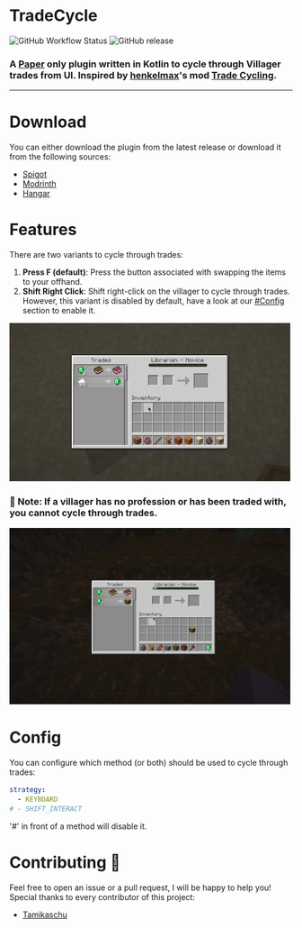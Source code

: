 # TradeCycle 
![GitHub Workflow Status](https://img.shields.io/github/workflow/status/S42YT/TradeCycle/Java%20CI%20with%20Gradle?style=for-the-badge) ![GitHub release](https://img.shields.io/github/v/release/S42YT/TradeCycle?style=for-the-badge)

### A [Paper](https://github.com/PaperMC/Paper) only plugin written in Kotlin to cycle through Villager trades from UI. Inspired by [henkelmax](https://modrinth.com/user/henkelmax)'s mod [Trade Cycling](https://modrinth.com/mod/trade-cycling).

<hr>

# Download
You can either download the plugin from the latest release or download it from the following sources:
- [Spigot](https://www.spigotmc.org/resources/tradecycle.122805/)
- [Modrinth](https://modrinth.com/plugin/tradecycle)
- [Hangar](https://hangar.papermc.io/S42yt/TradeCycle)

# Features
There are two variants to cycle through trades:
1. **Press F (default)**: Press the button associated with swapping the items to your offhand.
2. **Shift Right Click**: Shift right-click on the villager to cycle through trades. However, this variant is disabled by default, have a look at our [#Config](#Config) section to enable it.

<img src="assets/cycle_success.gif" alt="cycle_trade" width="500"/>

### 🚨 Note: If a villager has no profession or has been traded with, you cannot cycle through trades.
<img src="assets/villager_locked.png" alt="cant_cycle_trade" width="500"/>

# Config
You can configure which method (or both) should be used to cycle through trades:
```yaml
strategy:
  - KEYBOARD
# - SHIFT_INTERACT
```
'#' in front of a method will disable it.

# Contributing 🩷
Feel free to open an issue or a pull request, I will be happy to help you! Special thanks to every contributor of this project:

- [Tamikaschu](https://github.com/tamikaschu)
